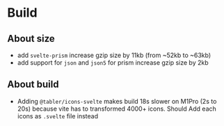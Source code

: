 # Build

## About size

- add `svelte-prism` increase gzip size by 11kb (from ~52kb to ~63kb)
- add support for `json` and `json5` for prism increase gzip size by 2kb

## About build

- Adding `@tabler/icons-svelte` makes build 18s slower on M1Pro (2s to 20s)
because vite has to transformed 4000+ icons. Should Add each icons as `.svelte`
file instead